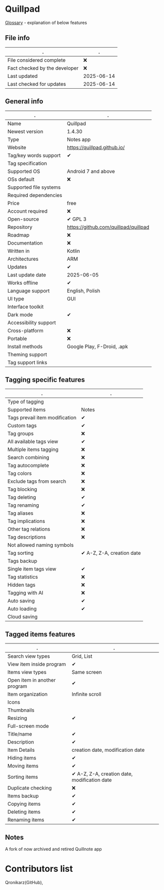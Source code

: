# Quillpad
[Glossary](glossary.md) - explanation of below features

## File info
. | . |
---|---
File considered complete | ❌
Fact checked by the developer | ❌
Last updated | 2025-06-14
Last checked for updates | 2025-06-14

## General info
. | . |
---|---
Name | Quillpad
Newest version | 1.4.30
Type | Notes app
Website | https://quillpad.github.io/
Tag/key words support | ✔
Tag specification | 
Supported OS | Android 7 and above
OSs default | ❌
Supported file systems | 
Required dependencies | 
Price | free
Account required | ❌
Open-source | ✔ GPL 3
Repository | https://github.com/quillpad/quillpad
Roadmap | ❌
Documentation | ❌
Written in | Kotlin
Architectures | ARM
Updates | ✔
Last update date | 2025-06-05
Works offline | ✔
Language support | English, Polish
UI type | GUI
Interface toolkit | 
Dark mode | ✔
Accessibility support | 
Cross-platform | ❌
Portable | ❌
Install methods | Google Play, F-Droid, .apk
Theming support | 
Tag support links | 

## Tagging specific features
. | . |
---|---
Type of tagging | 
Supported items | Notes
Tags prevail item modification | ✔
Custom tags | ✔
Tag groups | ❌
All available tags view | ✔
Multiple items tagging | ❌
Search combining | ❌
Tag autocomplete | ❌
Tag colors | ❌
Exclude tags from search | ❌
Tag blocking | ❌
Tag deleting | ✔
Tag renaming | ✔
Tag aliases | ❌
Tag implications | ❌
Other tag relations | ❌
Tag descriptions | ❌
Not allowed naming symbols | 
Tag sorting | ✔ A-Z, Z-A, creation date
Tags backup | 
Single item tags view | ✔
Tag statistics | ❌
Hidden tags | ❌
Tagging with AI | ❌
Auto saving | ✔
Auto loading | ✔
Cloud saving | 

## Tagged items features
. | . |
---|---
Search view types | Grid, List
View item inside program | ✔
Items view types | Same screen
Open item in another program | ✔
Item organization | Infinite scroll
Icons | 
Thumbnails | 
Resizing | ✔
Full-screen mode | 
Title/name | ✔
Description | ✔
Item Details | creation date, modification date
Hiding items | ✔
Moving items | ✔
Sorting items | ✔ A-Z, Z-A, creation date, modification date
Duplicate checking | ❌
Items backup | ✔
Copying items | ✔
Deleting items | ✔
Renaming items | ✔

## Notes
A fork of now archived and retired Quillnote app

# Contributors list
Qronikarz(GitHub), 
